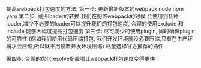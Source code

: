 提高webpack打包速度的方法:
第一步: 更新最新版本的webpack node npm yarn
第二步, 减少loader的转换,我们在配置webpack的时候,会使用到各种loader,减少不必要的loader可以提升我们的打包速度, 合理的使用exclude 和 include 能够大幅度提高打包速度
第三步: 尽可能少的使用plugin, 同时确保plugin的可靠性 (例如我们使用代码压缩打包, 我们开发环境就没必要压缩,只有在生产环境才会压缩,所以就不用设置开发环境压缩) 尽量选择官方推荐的插件

第四步: 合理的优化resolve配置项让webpack打包速度变得更快
